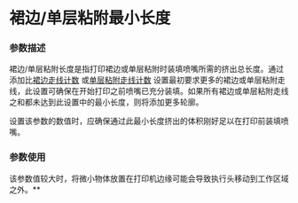 裙边/单层粘附最小长度
====
### **参数描述**
裙边/单层粘附长度是指打印裙边或单层粘附时装填喷嘴所需的挤出总长度。通过添加比[裙边走线计数](skirt_line_count.md) 或[单层粘附走线计数](brim_line_count.md) 设置最初要求更多的裙边或单层粘附走线，此设置可确保在开始打印之前喷嘴已充分装填。如果所有裙边或单层粘附走线之和都未达到此设置中的最小长度，则将添加更多轮廓。

设置该参数的数值时，应确保通过此最小长度挤出的体积刚好足以在打印前装填喷嘴。

### **参数使用**
该参数值较大时，将微小物体放置在打印机边缘可能会导致执行头移动到工作区域之外。**
